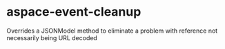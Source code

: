 # aspace-event-cleanup
Overrides a JSONModel method to eliminate a problem with reference not necessarily being URL decoded
